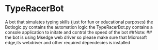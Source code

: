 # TypeRacerBot
A bot that simulates typing skills (just for fun or educational purposes)
the Botlogic.py contains the automation logic 
the TypeRacerBot.py contains a console application to initate and  control the speed of the bot 
##Note: ##
the bot is using Msedge web driver so please make sure that Microsoft edge,its webdriver and other required dependecies is installed  
